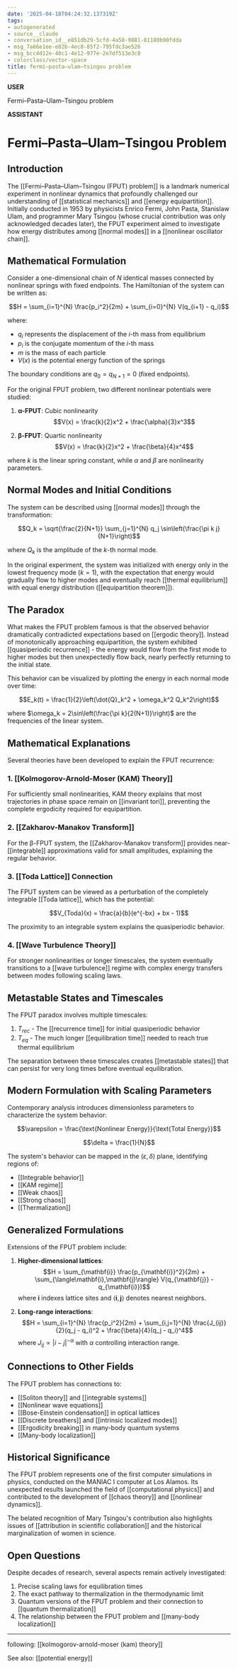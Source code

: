 ```yaml
---
date: '2025-04-18T04:24:32.137319Z'
tags:
- autogenerated
- source__claude
- conversation_id__e851db29-5cfd-4a58-9881-81180b90fdda
- msg_7a66e1ee-e82b-4ec8-85f2-795fdc3ae526
- msg_bcc4d12e-40c1-4e12-977e-2e7df513e3c8
- colorclass/vector-space
title: fermi–pasta–ulam–tsingou problem
---
```


**USER**

Fermi–Pasta–Ulam–Tsingou problem


**ASSISTANT**

# Fermi–Pasta–Ulam–Tsingou Problem

## Introduction

The [[Fermi–Pasta–Ulam–Tsingou (FPUT) problem]] is a landmark numerical experiment in nonlinear dynamics that profoundly challenged our understanding of [[statistical mechanics]] and [[energy equipartition]]. Initially conducted in 1953 by physicists Enrico Fermi, John Pasta, Stanislaw Ulam, and programmer Mary Tsingou (whose crucial contribution was only acknowledged decades later), the FPUT experiment aimed to investigate how energy distributes among [[normal modes]] in a [[nonlinear oscillator chain]].

## Mathematical Formulation

Consider a one-dimensional chain of $N$ identical masses connected by nonlinear springs with fixed endpoints. The Hamiltonian of the system can be written as:

$$H = \sum_{i=1}^{N} \frac{p_i^2}{2m} + \sum_{i=0}^{N} V(q_{i+1} - q_i)$$

where:
- $q_i$ represents the displacement of the $i$-th mass from equilibrium
- $p_i$ is the conjugate momentum of the $i$-th mass
- $m$ is the mass of each particle
- $V(x)$ is the potential energy function of the springs

The boundary conditions are $q_0 = q_{N+1} = 0$ (fixed endpoints).

For the original FPUT problem, two different nonlinear potentials were studied:

1. **α-FPUT**: Cubic nonlinearity
   $$V(x) = \frac{k}{2}x^2 + \frac{\alpha}{3}x^3$$

2. **β-FPUT**: Quartic nonlinearity
   $$V(x) = \frac{k}{2}x^2 + \frac{\beta}{4}x^4$$

where $k$ is the linear spring constant, while $\alpha$ and $\beta$ are nonlinearity parameters.

## Normal Modes and Initial Conditions

The system can be described using [[normal modes]] through the transformation:

$$Q_k = \sqrt{\frac{2}{N+1}} \sum_{j=1}^{N} q_j \sin\left(\frac{\pi k j}{N+1}\right)$$

where $Q_k$ is the amplitude of the $k$-th normal mode.

In the original experiment, the system was initialized with energy only in the lowest frequency mode ($k=1$), with the expectation that energy would gradually flow to higher modes and eventually reach [[thermal equilibrium]] with equal energy distribution ([[equipartition theorem]]).

## The Paradox

What makes the FPUT problem famous is that the observed behavior dramatically contradicted expectations based on [[ergodic theory]]. Instead of monotonically approaching equipartition, the system exhibited [[quasiperiodic recurrence]] - the energy would flow from the first mode to higher modes but then unexpectedly flow back, nearly perfectly returning to the initial state.

This behavior can be visualized by plotting the energy in each normal mode over time:

$$E_k(t) = \frac{1}{2}\left(\dot{Q}_k^2 + \omega_k^2 Q_k^2\right)$$

where $\omega_k = 2\sin\left(\frac{\pi k}{2(N+1)}\right)$ are the frequencies of the linear system.

## Mathematical Explanations

Several theories have been developed to explain the FPUT recurrence:

### 1. [[Kolmogorov-Arnold-Moser (KAM) Theory]]

For sufficiently small nonlinearities, KAM theory explains that most trajectories in phase space remain on [[invariant tori]], preventing the complete ergodicity required for equipartition.

### 2. [[Zakharov-Manakov Transform]]

For the β-FPUT system, the [[Zakharov-Manakov transform]] provides near-[[integrable]] approximations valid for small amplitudes, explaining the regular behavior.

### 3. [[Toda Lattice]] Connection

The FPUT system can be viewed as a perturbation of the completely integrable [[Toda lattice]], which has the potential:

$$V_{Toda}(x) = \frac{a}{b}(e^{-bx} + bx - 1)$$

The proximity to an integrable system explains the quasiperiodic behavior.

### 4. [[Wave Turbulence Theory]]

For stronger nonlinearities or longer timescales, the system eventually transitions to a [[wave turbulence]] regime with complex energy transfers between modes following scaling laws.

## Metastable States and Timescales

The FPUT paradox involves multiple timescales:

1. $T_{rec}$ - The [[recurrence time]] for initial quasiperiodic behavior
2. $T_{eq}$ - The much longer [[equilibration time]] needed to reach true thermal equilibrium

The separation between these timescales creates [[metastable states]] that can persist for very long times before eventual equilibration.

## Modern Formulation with Scaling Parameters

Contemporary analysis introduces dimensionless parameters to characterize the system behavior:

$$\varepsilon = \frac{\text{Nonlinear Energy}}{\text{Total Energy}}$$

$$\delta = \frac{1}{N}$$

The system's behavior can be mapped in the $(\varepsilon, \delta)$ plane, identifying regions of:
- [[Integrable behavior]]
- [[KAM regime]]
- [[Weak chaos]]
- [[Strong chaos]]
- [[Thermalization]]

## Generalized Formulations

Extensions of the FPUT problem include:

1. **Higher-dimensional lattices**:
   $$H = \sum_{\mathbf{i}} \frac{p_{\mathbf{i}}^2}{2m} + \sum_{\langle\mathbf{i},\mathbf{j}\rangle} V(q_{\mathbf{j}} - q_{\mathbf{i}})$$
   where $\mathbf{i}$ indexes lattice sites and $\langle\mathbf{i},\mathbf{j}\rangle$ denotes nearest neighbors.

2. **Long-range interactions**:
   $$H = \sum_{i=1}^{N} \frac{p_i^2}{2m} + \sum_{i,j=1}^{N} \frac{J_{ij}}{2}(q_j - q_i)^2 + \frac{\beta}{4}(q_j - q_i)^4$$
   where $J_{ij} \propto |i-j|^{-\alpha}$ with $\alpha$ controlling interaction range.

## Connections to Other Fields

The FPUT problem has connections to:

- [[Soliton theory]] and [[integrable systems]]
- [[Nonlinear wave equations]]
- [[Bose-Einstein condensation]] in optical lattices
- [[Discrete breathers]] and [[intrinsic localized modes]]
- [[Ergodicity breaking]] in many-body quantum systems
- [[Many-body localization]]

## Historical Significance

The FPUT problem represents one of the first computer simulations in physics, conducted on the MANIAC I computer at Los Alamos. Its unexpected results launched the field of [[computational physics]] and contributed to the development of [[chaos theory]] and [[nonlinear dynamics]].

The belated recognition of Mary Tsingou's contribution also highlights issues of [[attribution in scientific collaboration]] and the historical marginalization of women in science.

## Open Questions

Despite decades of research, several aspects remain actively investigated:

1. Precise scaling laws for equilibration times
2. The exact pathway to thermalization in the thermodynamic limit
3. Quantum versions of the FPUT problem and their connection to [[quantum thermalization]]
4. The relationship between the FPUT problem and [[many-body localization]]


---


following: [[kolmogorov-arnold-moser (kam) theory]]

See also: [[potential energy]]